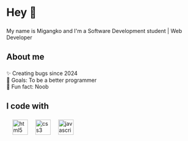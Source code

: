 <h1 align="left">Hey 👋</h1>

###

<p align="left">My name is Migangko and I'm a Software Development student | Web Developer</p>

###

<h2 align="left">About me</h2>

###

<p align="left">✨ Creating bugs since 2024<br>🎯 Goals: To be a better programmer<br>🎲 Fun fact: Noob</p>

###

<h2 align="left">I code with</h2>

###

<div align="left">
  <img width="12" />
  <img src="https://cdn.jsdelivr.net/gh/devicons/devicon/icons/html5/html5-original.svg" height="40" alt="html5 logo"  />
  <img width="12" />
  <img src="https://cdn.jsdelivr.net/gh/devicons/devicon/icons/css3/css3-original.svg" height="40" alt="css3 logo"  />
  <img width="12" />
  <img src="https://cdn.jsdelivr.net/gh/devicons/devicon/icons/javascript/javascript-original.svg" height="40" alt="javascript logo"  />
</div>

###
